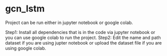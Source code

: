 # gcn_lstm

Project can be run either in jupyter notebook or google colab.

Step1: Install all dependencies that is in the code via jupyter notebook or you can use google colab to run the project.
Step2: Edit the name and path dataset if you are using jupter notebook or upload the dataset file if you are using google colab.
